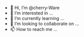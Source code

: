 - 👋 Hi, I’m @cherry-Ware
- 👀 I’m interested in ...
- 🌱 I’m currently learning ...
- 💞️ I’m looking to collaborate on ...
- 📫 How to reach me ...

<!---
cherry-Ware/cherry-Ware is a ✨ special ✨ repository because its `README.md` (this file) appears on your GitHub profile.
You can click the Preview link to take a look at your changes.
--->
